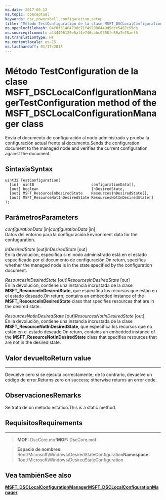 ```yaml
---
ms.date: 2017-06-12
ms.topic: conceptual
keywords: dsc,powershell,configuration,setup
title: "Método TestConfiguration de la clase MSFT_DSCLocalConfigurationManager"
ms.openlocfilehash: 04f0f3146473dc71f492086449d9dce5467c55db
ms.sourcegitcommit: a444406120e5af4e746cbbc0558fe89a7e78aef6
ms.translationtype: HT
ms.contentlocale: es-ES
ms.lasthandoff: 01/17/2018
---
```

# <a name="testconfiguration-method-of-the-msftdsclocalconfigurationmanager-class"></a><span data-ttu-id="7c3ee-103">Método TestConfiguration de la clase MSFT_DSCLocalConfigurationManager</span><span class="sxs-lookup"><span data-stu-id="7c3ee-103">TestConfiguration method of the MSFT_DSCLocalConfigurationManager class</span></span>

<span data-ttu-id="7c3ee-104">Envía el documento de configuración al nodo administrado y prueba la configuración actual frente al documento.</span><span class="sxs-lookup"><span data-stu-id="7c3ee-104">Sends the configuration document to the managed node and verifies the current configuration against the document.</span></span>

<a name="syntax"></a><span data-ttu-id="7c3ee-105">Sintaxis</span><span class="sxs-lookup"><span data-stu-id="7c3ee-105">Syntax</span></span>
------

```mof
uint32 TestConfiguration(
  [in]  uint8                          configurationData[],
  [out] boolean                        InDesiredState,
  [out] MSFT_ResourceInDesiredState    ResourcesInDesiredState[],
  [out] MSFT_ResourceNotInDesiredState ResourcesNotInDesiredState[]
);
```

<a name="parameters"></a><span data-ttu-id="7c3ee-106">Parámetros</span><span class="sxs-lookup"><span data-stu-id="7c3ee-106">Parameters</span></span>
----------

<span data-ttu-id="7c3ee-107">*configurationData* \[in\]</span><span class="sxs-lookup"><span data-stu-id="7c3ee-107">*configurationData* \[in\]</span></span>  
<span data-ttu-id="7c3ee-108">Datos del entorno para la configuración.</span><span class="sxs-lookup"><span data-stu-id="7c3ee-108">Environment data for the confuguration.</span></span>

<span data-ttu-id="7c3ee-109">*InDesiredState* \[out\]</span><span class="sxs-lookup"><span data-stu-id="7c3ee-109">*InDesiredState* \[out\]</span></span>  
<span data-ttu-id="7c3ee-110">En la devolución, especifica si el nodo administrado está en el estado especificado por el documento de configuración.</span><span class="sxs-lookup"><span data-stu-id="7c3ee-110">On return, specifies whether the managed node is in the state specified by the configuration document.</span></span>

<span data-ttu-id="7c3ee-111">*ResourcesInDesiredState* \[out\]</span><span class="sxs-lookup"><span data-stu-id="7c3ee-111">*ResourcesInDesiredState* \[out\]</span></span>  
<span data-ttu-id="7c3ee-112">En la devolución, contiene una instancia incrustada de la clase **MSFT_ResourceInDesiredState**, que especifica los recursos que están en el estado deseado.</span><span class="sxs-lookup"><span data-stu-id="7c3ee-112">On return, contains an embedded instance of the **MSFT_ResourceInDesiredState** class that specifies resources that are in the desired state.</span></span>

<span data-ttu-id="7c3ee-113">*ResourcesNotInDesiredState* \[out\]</span><span class="sxs-lookup"><span data-stu-id="7c3ee-113">*ResourcesNotInDesiredState* \[out\]</span></span>  
<span data-ttu-id="7c3ee-114">En la devolución, contiene una instancia incrustada de la clase **MSFT_ResourceNotInDesiredState**, que especifica los recursos que no están en el estado deseado.</span><span class="sxs-lookup"><span data-stu-id="7c3ee-114">On return, contains an embedded instance of the **MSFT_ResourceNotInDesiredState** class that specifies resources that are not in the desired state.</span></span>

## <a name="return-value"></a><span data-ttu-id="7c3ee-115">Valor devuelto</span><span class="sxs-lookup"><span data-stu-id="7c3ee-115">Return value</span></span>
------------

<span data-ttu-id="7c3ee-116">Devuelve cero si se ejecuta correctamente; de lo contrario, devuelve un código de error.</span><span class="sxs-lookup"><span data-stu-id="7c3ee-116">Returns zero on success; otherwise returns an error code.</span></span>

## <a name="remarks"></a><span data-ttu-id="7c3ee-117">Observaciones</span><span class="sxs-lookup"><span data-stu-id="7c3ee-117">Remarks</span></span>

<span data-ttu-id="7c3ee-118">Se trata de un método estático.</span><span class="sxs-lookup"><span data-stu-id="7c3ee-118">This is a static method.</span></span>

## <a name="requirements"></a><span data-ttu-id="7c3ee-119">Requisitos</span><span class="sxs-lookup"><span data-stu-id="7c3ee-119">Requirements</span></span>
------------
><span data-ttu-id="7c3ee-120">**MOF:** DscCore.mof</span><span class="sxs-lookup"><span data-stu-id="7c3ee-120">**MOF:** DscCore.mof</span></span>

><span data-ttu-id="7c3ee-121">**Espacio de nombres**: Root\Microsoft\Windows\DesiredStateConfiguration</span><span class="sxs-lookup"><span data-stu-id="7c3ee-121">**Namespace**: Root\Microsoft\Windows\DesiredStateConfiguration</span></span>


## <a name="see-also"></a><span data-ttu-id="7c3ee-122">Vea también</span><span class="sxs-lookup"><span data-stu-id="7c3ee-122">See also</span></span>


[<span data-ttu-id="7c3ee-123">**MSFT_DSCLocalConfigurationManager**</span><span class="sxs-lookup"><span data-stu-id="7c3ee-123">**MSFT_DSCLocalConfigurationManager**</span></span>](msft-dsclocalconfigurationmanager.md)


 

 



